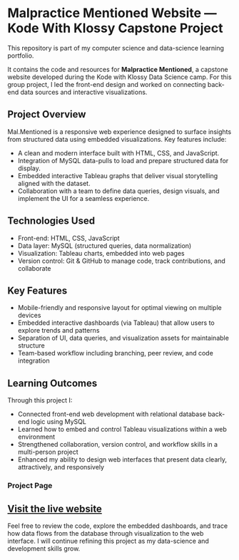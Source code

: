 # Malpractice Mentioned Website — Kode With Klossy Capstone Project

This repository is part of my computer science and data-science learning portfolio.

It contains the code and resources for **Malpractice Mentioned**, a capstone website developed during the Kode with Klossy Data Science camp. For this group project, I led the front-end design and worked on connecting back-end data sources and interactive visualizations.

## Project Overview  
Mal.Mentioned is a responsive web experience designed to surface insights from structured data using embedded visualizations. Key features include:
- A clean and modern interface built with HTML, CSS, and JavaScript.  
- Integration of MySQL data-pulls to load and prepare structured data for display.  
- Embedded interactive Tableau graphs that deliver visual storytelling aligned with the dataset.  
- Collaboration with a team to define data queries, design visuals, and implement the UI for a seamless experience.

## Technologies Used  
- Front-end: HTML, CSS, JavaScript  
- Data layer: MySQL (structured queries, data normalization)  
- Visualization: Tableau charts, embedded into web pages  
- Version control: Git & GitHub to manage code, track contributions, and collaborate  

## Key Features  
- Mobile-friendly and responsive layout for optimal viewing on multiple devices  
- Embedded interactive dashboards (via Tableau) that allow users to explore trends and patterns  
- Separation of UI, data queries, and visualization assets for maintainable structure  
- Team-based workflow including branching, peer review, and code integration  

## Learning Outcomes  
Through this project I:  
- Connected front-end web development with relational database back-end logic using MySQL  
- Learned how to embed and control Tableau visualizations within a web environment  
- Strengthened collaboration, version control, and workflow skills in a multi-person project  
- Enhanced my ability to design web interfaces that present data clearly, attractively, and responsively  

### Project Page
[Visit the live website](https://salmalilad.github.io/BWSI--Project_Website/)
---

Feel free to review the code, explore the embedded dashboards, and trace how data flows from the database through visualization to the web interface. I will continue refining this project as my data-science and development skills grow.
